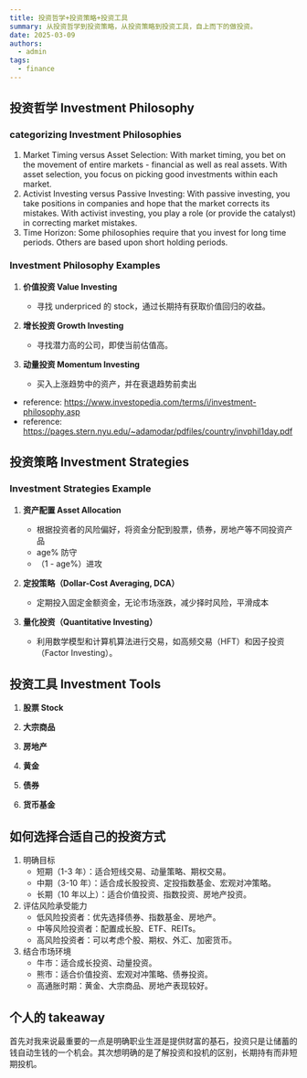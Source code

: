 ```yaml
---
title: 投资哲学+投资策略+投资工具
summary: 从投资哲学到投资策略，从投资策略到投资工具，自上而下的做投资。
date: 2025-03-09
authors:
  - admin
tags:
  - finance
---
```


## 投资哲学 Investment Philosophy

### categorizing Investment Philosophies

1. Market Timing versus Asset Selection: With market timing, you bet on the
   movement of entire markets - financial as well as real assets. With asset
   selection, you focus on picking good investments within each market.
2. Activist Investing versus Passive Investing: With passive investing, you take
   positions in companies and hope that the market corrects its mistakes. With
   activist investing, you play a role (or provide the catalyst) in correcting market mistakes.
3. Time Horizon: Some philosophies require that you invest for long time
   periods. Others are based upon short holding periods.

### Investment Philosophy Examples

1. **价值投资 Value Investing**

   - 寻找 underpriced 的 stock，通过长期持有获取价值回归的收益。

2. **增长投资 Growth Investing**

   - 寻找潜力高的公司，即使当前估值高。

3. **动量投资 Momentum Investing**

   - 买入上涨趋势中的资产，并在衰退趋势前卖出

- reference: https://www.investopedia.com/terms/i/investment-philosophy.asp
- reference: https://pages.stern.nyu.edu/~adamodar/pdfiles/country/invphil1day.pdf

## 投资策略 Investment Strategies

### Investment Strategies Example

1. **资产配置 Asset Allocation**

   - 根据投资者的风险偏好，将资金分配到股票，债券，房地产等不同投资产品
   - age% 防守
   - （1 - age%）进攻

2. **定投策略（Dollar-Cost Averaging, DCA）**

   - 定期投入固定金额资金，无论市场涨跌，减少择时风险，平滑成本

3. **量化投资（Quantitative Investing）**
   - 利用数学模型和计算机算法进行交易，如高频交易（HFT）和因子投资（Factor Investing）。

## 投资工具 Investment Tools

1. **股票 Stock**

2. **大宗商品**

3. **房地产**

4. **黄金**

5. **债券**

6. **货币基金**

## 如何选择合适自己的投资方式

1. 明确目标
   - 短期（1-3 年）：适合短线交易、动量策略、期权交易。
   - 中期（3-10 年）：适合成长股投资、定投指数基金、宏观对冲策略。
   - 长期（10 年以上）：适合价值投资、指数投资、房地产投资。
2. 评估风险承受能力
   - 低风险投资者：优先选择债券、指数基金、房地产。
   - 中等风险投资者：配置成长股、ETF、REITs。
   - 高风险投资者：可以考虑个股、期权、外汇、加密货币。
3. 结合市场环境
   - 牛市：适合成长投资、动量投资。
   - 熊市：适合价值投资、宏观对冲策略、债券投资。
   - 高通胀时期：黄金、大宗商品、房地产表现较好。

## 个人的 takeaway

首先对我来说最重要的一点是明确职业生涯是提供财富的基石，投资只是让储蓄的钱自动生钱的一个机会。其次想明确的是了解投资和投机的区别，长期持有而非短期投机。

